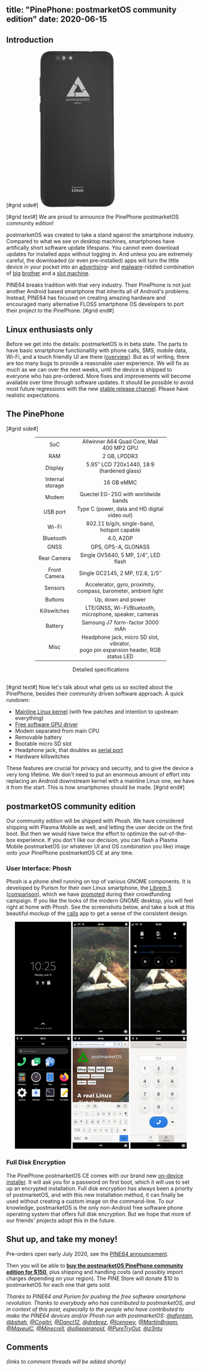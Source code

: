 title: "PinePhone: postmarketOS community edition"
date: 2020-06-15
---

## Introduction

[#grid side#]
[![](/static/img/2020-06/pinephone-postmarketos-ce-back-thumb.png)](/static/img/2020-06/pinephone-postmarketos-ce-back.png)

[#grid text#]
We are proud to announce the PinePhone postmarketOS community edition!

postmarketOS was created to take a stand against the smartphone industry.
Compared to what we see on desktop machines, smartphones have artifically short
software update lifespans. You cannot even download updates for installed apps
without logging in. And unless you are extremely careful, the downloaded (or
even pre-installed) apps will turn the little device in your pocket into an
[advertising](https://developer.android.com/training/articles/ad-id)- and
[malware](https://arstechnica.com/information-technology/2020/03/found-malicious-google-play-apps-with-1-7-million-downloads-many-by-children/)-riddled
combination of
[big](https://www.forbes.com/sites/thomasbrewster/2020/04/30/exclusive-warning-over-chinese-mobile-giant-xiaomi-recording-millions-of-peoples-private-web-and-phone-use/)
[brother](https://www.techrepublic.com/article/facebook-data-privacy-scandal-a-cheat-sheet/)
and a [slot machine](https://medium.com/thrive-global/how-technology-hijacks-peoples-minds-from-a-magician-and-google-s-design-ethicist-56d62ef5edf3).

PINE64 breaks tradition with that very industry. Their PinePhone is not just
another Android based smartphone that inherits all of Android's problems.
Instead, PINE64 has focused on creating amazing hardware and encouraged many
alternative FLOSS smartphone OS developers to port their project to the
PinePhone.
[#grid end#]

## Linux enthusiasts only

Before we get into the details: postmarketOS is in beta state. The parts to
have basic smartphone functionallity with phone calls, SMS, mobile data, Wi-Fi,
and a touch friendly UI are there
([overview](https://gitlab.com/groups/postmarketOS/-/milestones/1)). But as of
writing, there are too many bugs to provide a reasonable user experience. We
will fix as much as we can over the next weeks, until the device is shipped
to everyone who has pre-ordered. More fixes and improvements will become
available over time through software updates. It should be possible to avoid
most future regressions with the new
[stable release channel](/blog/2020/05/31/three-years/#stable-release-channel).
Please have realistic expectations.

## The PinePhone

[#grid side#]

<div class="border" style="
	width: 350px;
	text-align: center;
	margin: 0px auto 30px auto;
">
<table class="table-specs">
<tr>
	<td>SoC</td>
	<td>Allwinner A64 Quad Core, Mali 400 MP2 GPU</td>
</tr><tr>
	<td>RAM</td>
	<td>2 GB, LPDDR3</td>
</tr><tr>
	<td>Display</td>
	<td>5.95″ LCD 720x1440, 18:9 (hardened glass)</td>
</tr><tr>
	<td>Internal storage</td>
	<td>16 GB eMMC</td>
</tr><tr>
	<td>Modem</td>
	<td>Quectel EG-25G with worldwide bands</td>
</tr><tr>
	<td>USB port</td>
	<td>Type C (power, data and HD digital video out)</td>
</tr><tr>
	<td>Wi-Fi</td>
	<td>802.11 b/g/n, single-band, hotspot capable</td>
</tr><tr>
	<td>Bluetooth</td>
	<td>4.0, A2DP</td>
</tr><tr>
	<td>GNSS</td>
	<td>GPS, GPS-A, GLONASS</td>
</tr><tr>
	<td>Rear Camera</td>
	<td>Single OV5640, 5 MP, 1/4″, LED flash</td>
</tr><tr>
	<td>Front Camera</td>
	<td>Single GC2145, 2 MP, f/2.8, 1/5″</td>
</tr><tr>
	<td>Sensors</td>
	<td>Accelerator, gyro, proximity, compass, barometer, ambient
	    light</td>
</tr><tr>
	<td>Buttons</td>
	<td>Up, down and power</td>
</tr><tr>
	<td>Killswitches</td>
	<td>LTE/GNSS, Wi-Fi/Bluetooth, microphone, speaker, cameras</td>
</tr><tr>
	<td>Battery</td>
	<td>Samsung J7 form-factor 3000 mAh</td>
</tr><tr>
	<td>Misc</td>
	<td>Headphone jack, micro SD slot, vibrator,<br>
	    pogo pin expansion header, RGB status LED</td>
</tr><tr>
</table>

Detailed specifications
</div>

[#grid text#]
Now let's talk about what gets us so excited about the PinePhone, besides their
community driven software approach. A quick rundown:


* [Mainline Linux kernel](https://gitlab.com/pine64-org/linux/) (with few
  patches and intention to upstream everything)
* [Free software GPU driver](https://gitlab.freedesktop.org/lima/web)
* Modem separated from main CPU
* Removable battery
* Bootable micro SD slot
* Headphone jack, that doubles as
  [serial port](https://wiki.pine64.org/PinePhone#Serial_console)
* Hardware killswitches

These features are crucial for privacy and security, and to give the device a
very long lifetime. We don't need to put an enormous amount of effort into
replacing an Android downstream kernel with a mainline Linux one, we have it
from the start. This is how smartphones should be made.
[#grid end#]

## postmarketOS community edition

Our community edition will be shipped with Phosh. We have considered shipping
with Plasma Mobile as well, and letting the user decide on the first boot. But
then we would have twice the effort to optimize the out-of-the-box experience.
If you don't like our decision, you can flash a Plasma Mobile postmarketOS (or
whatever UI and OS combination you like) image onto your PinePhone postmarketOS
CE at any time.

### User Interface: Phosh

Phosh is a <i>pho</i>ne <i>sh</i>ell running on top of various GNOME
components. It is developed by Purism for their own Linux smartphone, the
[Librem 5](https://puri.sm/products/librem-5/)
([comparison](https://tuxphones.com/yet-another-librem-5-and-pinephone-linux-smartphone-comparison/)),
which we have [promoted](/blog/2017/09/24/librem-5/) during their crowdfunding
campaign. If you like the looks of the modern GNOME desktop, you will feel
right at home with Phosh. See the screenshots below, and take a look at this
beautiful mockup of the
[calls](https://gitlab.gnome.org/Teams/Design/app-mockups/raw/master/calls/calls.png)
app to get a sense of the consistent design.

<div style="text-align: center">
<a href="/static/img/2020-06/phosh-lockscreen.png"><img
	src="/static/img/2020-06/phosh-lockscreen-thumb.jpg" class="w150 border"></a>
<a href="/static/img/2020-06/phosh-homescreen.png"><img
	src="/static/img/2020-06/phosh-homescreen-thumb.jpg" class="w150 border"></a>
<a href="/static/img/2020-06/phosh-pulldown.png"><img
	src="/static/img/2020-06/phosh-pulldown-thumb.jpg" class="w150 border"></a>
<a href="/static/img/2020-06/phosh-menu.png"><img
	src="/static/img/2020-06/phosh-menu-thumb.jpg" class="w150 border"></a>
<a href="/static/img/2020-06/phosh-browser.png"><img
	src="/static/img/2020-06/phosh-browser-thumb.jpg" class="w150 border"></a>
<a href="/static/img/2020-06/phosh-dialpad.png"><img
	src="/static/img/2020-06/phosh-dialpad-thumb.jpg" class="w150 border"></a>
</div>

### Full Disk Encryption

The PinePhone postmarketOS CE comes with our brand new
[on-device installer](https://wiki.postmarketos.org/wiki/On-device_installer).
It will ask you for a password on first boot, which it will use to set up an
encrypted installation. Full disk encryption has always been a priority of
postmarketOS, and with this new installation method, it can finally be used
without creating a custom image on the command-line. To our knowledge,
postmarketOS is the only non-Android free software phone operating system that
offers full disk encryption. But we hope that more of our friends' projects
adopt this in the future.


## Shut up, and take my money!

Pre-orders open early July 2020, see the
[PINE64 announcement](https://www.pine64.org/2020/06/15/june-update-postmarketos-ce-pinephone-shipping-pine64-cluster/).

Then you will be able to **[buy the postmarketOS PinePhone community edition
for $150](https://store.pine64.org/)**, plus shipping and handling costs (and
possibly import charges depending on your region). The PINE Store will donate
$10 to postmarketOS for each one that gets sold.

<i>Thanks to PINE64 and Purism for pushing the free software smartphone
revolution. Thanks to everybody who has contributed to postmarketOS, and in
context of this post, especially to the people who have contributed to make the
PINE64 devices and/or Phosh run with postmarketOS:
[@afontain](https://gitlab.com/afontain),
[@bshah](https://gitlab.com/bshah),
[@Cogitri](https://gitlab.com/Cogitri),
[@Danct12](https://gitlab.com/Danct12),
[@drebrez](https://gitlab.com/drebrez),
[@Icenowy](https://gitlab.com/Icenowy),
[@MartijnBraam](https://gitlab.com/MartijnBraam),
[@MayeulC](https://gitlab.com/MayeulC),
[@Minecrell](https://gitlab.com/Minecrell),
[@ollieparanoid](https://gitlab.com/ollieparanoid),
[@PureTryOut](https://gitlab.com/PureTryOut),
[@z3ntu](https://gitlab.com/z3ntu)
</i>

## Comments

*(links to comment threads will be added shortly)*
